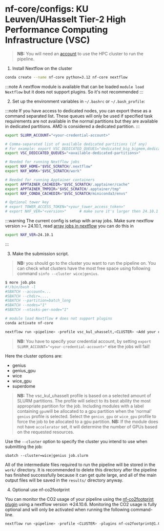 # nf-core/configs: KU Leuven/UHasselt Tier-2 High Performance Computing Infrastructure (VSC)

> **NB:** You will need an [account](https://docs.vscentrum.be/en/latest/access/getting_access.html#required-steps-to-get-access) to use the HPC cluster to run the pipeline.

1. Install Nextflow on the cluster

```bash
conda create --name nf-core python=3.12 nf-core nextflow
```

:::note
A nextflow module is available that can be loaded `module load Nextflow` but it does not support plugins. So it's not recommended
:::

2. Set up the environment variables in `~/.bashrc` or `~/.bash_profile`:

:::note
If you have access to dedicated nodes, you can export these as a command separated list. These queues will only be used if specified task requirements are not available in the normal partitions but they are available in dedicated partitions. AMD is considered a dedicated partition.
:::

```bash
export SLURM_ACCOUNT="<your-credential-account>"

# Comma-separated list of available dedicated partitions (if any)
# For example: export VSC_DEDICATED_QUEUES="dedicated_big_bigmem,dedicated_big_gpu"
export VSC_DEDICATED_QUEUES="<available-dedicated-partitions>"

# Needed for running Nextflow jobs
export NXF_HOME="$VSC_SCRATCH/.nextflow"
export NXF_WORK="$VSC_SCRATCH/work"

# Needed for running Apptainer containers
export APPTAINER_CACHEDIR="$VSC_SCRATCH/.apptainer/cache"
export APPTAINER_TMPDIR="$VSC_SCRATCH/.apptainer/tmp"
export NXF_CONDA_CACHEDIR="$VSC_SCRATCH/miniconda3/envs"

# Optional tower key
# export TOWER_ACCESS_TOKEN="<your_tower_access_token>"
# export NXF_VER="<version>"      # make sure it's larger then 24.10.1
```

:::warning
The current config is setup with array jobs. Make sure nextflow version >= 24.10.1, read [array jobs in nextflow](https://www.nextflow.io/docs/latest/process.html#array) you can do this in

```bash
export NXF_VER=24.10.1
```

:::

3. Make the submission script.

> **NB:** you should go to the cluster you want to run the pipeline on. You can check what clusters have the most free space using following command `sinfo --cluster wice|genius`.

```bash
$ more job.pbs
#!/bin/bash -l
#SBATCH --account=...
#SBATCH --chdir=....
#SBATCH --partition=batch_long
#SBATCH --nodes="1"
#SBATCH --ntasks-per-node="1"

# module load Nextflow # does not support plugins
conda activate nf-core

nextflow run <pipeline> -profile vsc_kul_uhasselt,<CLUSTER> <Add your other parameters>
```

> **NB:** You have to specify your credential account, by setting `export SLURM_ACCOUNT="<your-credential-account>"` else the jobs will fail!

Here the cluster options are:

- genius
- genius_gpu
- wice
- wice_gpu
- superdome

> **NB:** The vsc_kul_uhasselt profile is based on a selected amount of SLURM partitions. The profile will select to its best ability the most appropriate partition for the job. Including modules with a label containing `gpu`will be allocated to a gpu partition when the 'normal' `genius` profile is selected. Select the `genius_gpu` or `wice_gpu` profile to force the job to be allocated to a gpu partition.
> **NB:** If the module does not have `accelerator` set, it will determine the number of GPUs based on the requested resources.

Use the `--cluster` option to specify the cluster you intend to use when submitting the job:

```shell
sbatch --cluster=wice|genius job.slurm 
```

All of the intermediate files required to run the pipeline will be stored in the `work/` directory. It is recommended to delete this directory after the pipeline has finished successfully because it can get quite large, and all of the main output files will be saved in the `results/` directory anyway.

4. Optional use nf-co2footprint

You can monitor the CO2 usage of your pipeline using the [nf-co2footprint plugin](https://nextflow-io.github.io/nf-co2footprint/) using a nextflow version =>24.10.6. Monitoring the CO2 usage is fully optional and will only be activated when running the following command-line.

```bash
nextflow run <pipeline> -profile <CLUSTER> -plugins nf-co2footprint@1.0.0 --outdir your_output_folder <Add your other parameters>
```
